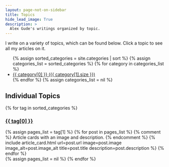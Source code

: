 ```yaml
---
layout: page-not-on-sidebar
title: Topics
hide_lead_image: True
description: >
  Alex Gude's writings organized by topic.
---
```


I write on a variety of topics, which can be found below. Click a topic to see
all my articles on it.

<ul>
{% assign sorted_categories = site.categories | sort %}
{% assign categories_list = sorted_categories %}
  {% for category in categories_list %}
    <li><a href="#{{ category[0] }}">{{ category[0] }} ({{ category[1].size }})</a></li>
  {% endfor %}
{% assign categories_list = nil %}
</ul>

## Individual Topics

{% for tag in sorted_categories %}
  <h3 id="{{ tag[0] }}">
    <a href="/topics/{{ tag[0] }}/">{{ tag[0] }}</a>
  </h3>
  <div class="card-grid">
    {% assign pages_list = tag[1] %}
    {% for post in pages_list %}
      {% comment %} Article cards with an image and description. {% endcomment %}
      {% include article_card.html
        url=post.url
        image=post.image
        image_alt=post.image_alt
        title=post.title
        description=post.description
      %}
    {% endfor %}
  </div>
  {% assign pages_list = nil %}
{% endfor %}
